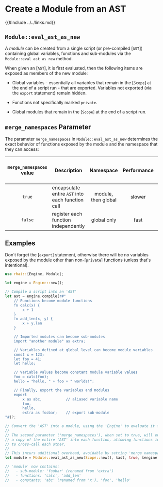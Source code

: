 Create a Module from an AST
==========================

{{#include ../../links.md}}


`Module::eval_ast_as_new`
------------------------

A _module_ can be created from a single script (or pre-compiled [`AST`]) containing global variables,
functions and sub-modules via the `Module::eval_ast_as_new` method.

When given an [`AST`], it is first evaluated, then the following items are exposed as members of the new module:

* Global variables - essentially all variables that remain in the [`Scope`] at the end of a script run - that are exported. Variables not exported (via the `export` statement) remain hidden.

* Functions not specifically marked `private`.

* Global modules that remain in the [`Scope`] at the end of a script run.


`merge_namespaces` Parameter
---------------------------

The parameter `merge_namespaces` in `Module::eval_ast_as_new` determines the exact behavior of
functions exposed by the module and the namespace that they can access:

| `merge_namespaces` value | Description                                      |      Namespace      | Performance | Call global functions | Call functions in same module |
| :----------------------: | ------------------------------------------------ | :-----------------: | :---------: | :-------------------: | :---------------------------: |
|          `true`          | encapsulate entire `AST` into each function call | module, then global |   slower    |          yes          |              yes              |
|         `false`          | register each function independently             |     global only     |    fast     |          yes          |              no               |


Examples
--------

Don't forget the [`export`] statement, otherwise there will be no variables exposed by the module
other than non-[`private`] functions (unless that's intentional).

```rust
use rhai::{Engine, Module};

let engine = Engine::new();

// Compile a script into an 'AST'
let ast = engine.compile(r#"
    // Functions become module functions
    fn calc(x) {
        x + 1
    }
    fn add_len(x, y) {
        x + y.len
    }

    // Imported modules can become sub-modules
    import "another module" as extra;

    // Variables defined at global level can become module variables
    const x = 123;
    let foo = 41;
    let hello;

    // Variable values become constant module variable values
    foo = calc(foo);
    hello = "hello, " + foo + " worlds!";

    // Finally, export the variables and modules
    export
        x as abc,           // aliased variable name
        foo,
        hello,
        extra as foobar;    // export sub-module
"#)?;

// Convert the 'AST' into a module, using the 'Engine' to evaluate it first
//
// The second parameter ('merge_namespaces'), when set to true, will encapsulate
// a copy of the entire 'AST' into each function, allowing functions in the module script
// to cross-call each other.
//
// This incurs additional overhead, avoidable by setting 'merge_namespaces' to false.
let module = Module::eval_ast_as_new(Scope::new(), &ast, true, &engine)?;

// 'module' now contains:
//   - sub-module: 'foobar' (renamed from 'extra')
//   - functions: 'calc', 'add_len'
//   - constants: 'abc' (renamed from 'x'), 'foo', 'hello'
```
